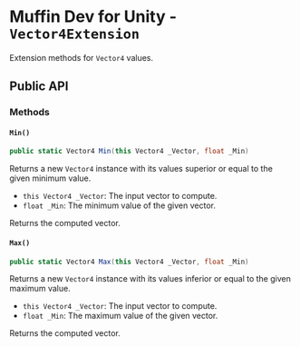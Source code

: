 # Muffin Dev for Unity - `Vector4Extension`

Extension methods for `Vector4` values.

## Public API

### Methods

#### `Min()`

```cs
public static Vector4 Min(this Vector4 _Vector, float _Min)
```

Returns a new `Vector4` instance with its values superior or equal to the given minimum value.

- `this Vector4 _Vector`: The input vector to compute.
- `float _Min`: The minimum value of the given vector.

Returns the computed vector.

#### `Max()`

```cs
public static Vector4 Max(this Vector4 _Vector, float _Min)
```

Returns a new `Vector4` instance with its values inferior or equal to the given maximum value.

- `this Vector4 _Vector`: The input vector to compute.
- `float _Min`: The maximum value of the given vector.

Returns the computed vector.